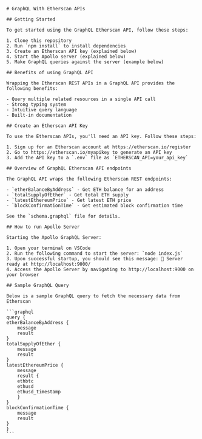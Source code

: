     # GraphQL With Etherscan APIs

    ## Getting Started

    To get started using the GraphQL Etherscan API, follow these steps:

    1. Clone this repository
    2. Run `npm install` to install dependencies
    3. Create an Etherscan API key (explained below)
    4. Start the Apollo server (explained below)
    5. Make GraphQL queries against the server (example below)

    ## Benefits of using GraphQL API

    Wrapping the Etherscan REST APIs in a GraphQL API provides the following benefits:

    - Query multiple related resources in a single API call
    - Strong typing system
    - Intuitive query language
    - Built-in documentation

    ## Create an Etherscan API Key

    To use the Etherscan APIs, you'll need an API key. Follow these steps:

    1. Sign up for an Etherscan account at https://etherscan.io/register
    2. Go to https://etherscan.io/myapikey to generate an API key
    3. Add the API key to a `.env` file as `ETHERSCAN_API=your_api_key`

    ## Overview of GraphQL Etherscan API endpoints

    The GraphQL API wraps the following Etherscan REST endpoints:

    - `etherBalanceByAddress` - Get ETH balance for an address
    - `totalSupplyOfEther` - Get total ETH supply
    - `latestEthereumPrice` - Get latest ETH price
    - `blockConfirmationTime` - Get estimated block confirmation time

    See the `schema.graphql` file for details.

    ## How to run Apollo Server

    Starting the Apollo GraphQL Server:

    1. Open your terminal on VSCode
    2. Run the following command to start the server: `node index.js`
    3. Upon successful startup, you should see this message: 🚀 Server ready at http://localhost:9000/
    4. Access the Apollo Server by navigating to http://localhost:9000 on your browser

    ## Sample GraphQL Query

    Below is a sample GraphQL query to fetch the necessary data from Etherscan

    ```graphql
    query {
    etherBalanceByAddress {
        message
        result
    }
    totalSupplyOfEther {
        message
        result
    }
    latestEthereumPrice {
        message
        result {
        ethbtc
        ethusd
        ethusd_timestamp
        }
    }
    blockConfirmationTime {
        message
        result
    }
    }
    ```
